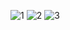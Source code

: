 ![1](https://github.com/user-attachments/assets/9a489433-b226-4010-8044-2960a3686440)
![2](https://github.com/user-attachments/assets/73582d8d-d2ec-47b7-b4e9-3de1f5033563)
![3](https://github.com/user-attachments/assets/f7937950-5ac8-43a7-9287-da559bdb5421)
